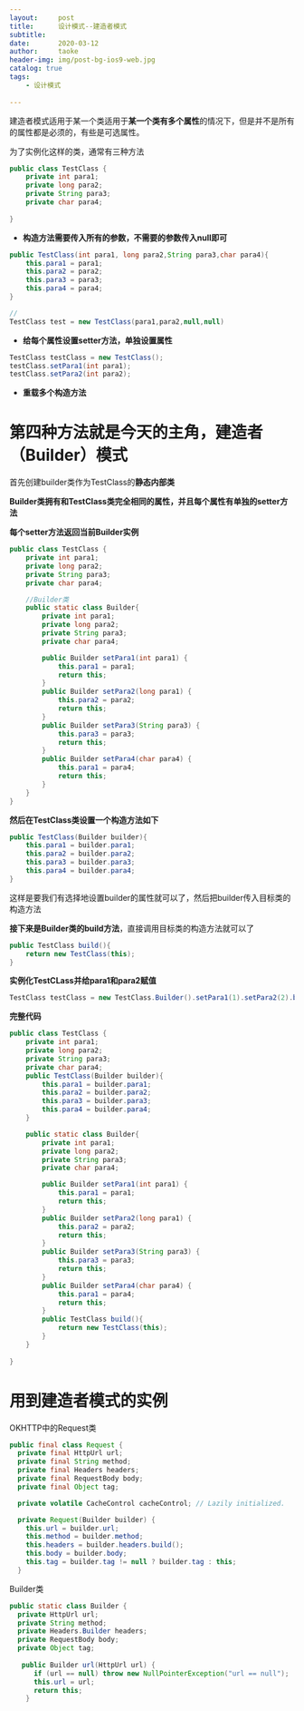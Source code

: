 ```yaml
---
layout:     post
title:      设计模式--建造者模式
subtitle:   
date:       2020-03-12
author:     taoke
header-img: img/post-bg-ios9-web.jpg
catalog: true
tags:
    - 设计模式
   
---
```


建造者模式适用于某一个类适用于**某一个类有多个属性**的情况下，但是并不是所有的属性都是必须的，有些是可选属性。

为了实例化这样的类，通常有三种方法

```java
public class TestClass {
    private int para1;
    private long para2;
    private String para3;
    private char para4;
 
}
```

- **构造方法需要传入所有的参数，不需要的参数传入null即可**

```java
public TestClass(int para1, long para2,String para3,char para4){
    this.para1 = para1;
    this.para2 = para2;
    this.para3 = para3;
    this.para4 = para4;
}

//
TestClass test = new TestClass(para1,para2,null,null)
```





- **给每个属性设置setter方法，单独设置属性**

```java
TestClass testClass = new TestClass();
testClass.setPara1(int para1);
testClass.setPara2(int para2);
```



- **重载多个构造方法**





# **第四种方法就是今天的主角，建造者（Builder）模式**

首先创建builder类作为TestClass的**静态内部类**

**Builder类拥有和TestClass类完全相同的属性，并且每个属性有单独的setter方法**

**每个setter方法返回当前Builder实例**

```java
public class TestClass {
    private int para1;
    private long para2;
    private String para3;
    private char para4;

    //Builder类
    public static class Builder{
        private int para1;
        private long para2;
        private String para3;
        private char para4;

        public Builder setPara1(int para1) {
            this.para1 = para1;
            return this;
        }
        public Builder setPara2(long para1) {
            this.para2 = para2;
            return this;
        }
        public Builder setPara3(String para3) {
            this.para3 = para3;
            return this;
        }
        public Builder setPara4(char para4) {
            this.para1 = para4;
            return this;
        }
    }
}
```



**然后在TestClass类设置一个构造方法如下**

```java
public TestClass(Builder builder){
    this.para1 = builder.para1;
    this.para2 = builder.para2;
    this.para3 = builder.para3;
    this.para4 = builder.para4;
}
```

这样是要我们有选择地设置builder的属性就可以了，然后把builder传入目标类的构造方法



**接下来是Builder类的build方法**，直接调用目标类的构造方法就可以了

```java
public TestClass build(){
    return new TestClass(this);
}
```



**实例化TestCLass并给para1和para2赋值**

```java
TestClass testClass = new TestClass.Builder().setPara1(1).setPara2(2).build();
```



**完整代码**

```java
public class TestClass {
    private int para1;
    private long para2;
    private String para3;
    private char para4;
    public TestClass(Builder builder){
        this.para1 = builder.para1;
        this.para2 = builder.para2;
        this.para3 = builder.para3;
        this.para4 = builder.para4;
    }

    public static class Builder{
        private int para1;
        private long para2;
        private String para3;
        private char para4;

        public Builder setPara1(int para1) {
            this.para1 = para1;
            return this;
        }
        public Builder setPara2(long para1) {
            this.para2 = para2;
            return this;
        }
        public Builder setPara3(String para3) {
            this.para3 = para3;
            return this;
        }
        public Builder setPara4(char para4) {
            this.para1 = para4;
            return this;
        }
        public TestClass build(){
            return new TestClass(this);
        }
    }
    
}
```



# 用到建造者模式的实例

OKHTTP中的Request类

```java
public final class Request {
  private final HttpUrl url;
  private final String method;
  private final Headers headers;
  private final RequestBody body;
  private final Object tag;

  private volatile CacheControl cacheControl; // Lazily initialized.

  private Request(Builder builder) {
    this.url = builder.url;
    this.method = builder.method;
    this.headers = builder.headers.build();
    this.body = builder.body;
    this.tag = builder.tag != null ? builder.tag : this;
  }
```

Builder类

```java
public static class Builder {
  private HttpUrl url;
  private String method;
  private Headers.Builder headers;
  private RequestBody body;
  private Object tag;
    
   public Builder url(HttpUrl url) {
      if (url == null) throw new NullPointerException("url == null");
      this.url = url;
      return this;
    }
```

